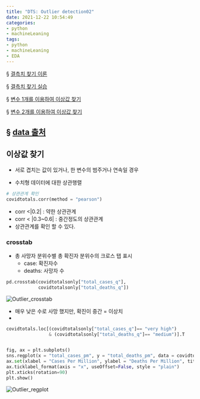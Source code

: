 ```yaml
---
title: "DTS: Outlier detection02"
date: 2021-12-22 10:54:49
categories:
- python
- machineLeaning
tags:
- python
- machineLeaning
- EDA
---
```


§ [결측치 찾기 이론](https://yoonhwa-p.github.io/2021/12/21/python/DTS_MissingValue)

§ [결측치 찾기 실습](https://yoonhwa-p.github.io/2021/12/21/python/DTS_MissingValue2)

§ [변수 1개를 이용하여 이상값 찾기 ](https://yoonhwa-p.github.io/2021/12/21/python/DTS_Outlier_detection)

§ [변수 2개를 이용하여 이상값 찾기 ]()

§ [data 출처](https://ourworldindata.org/coronavirus-source-data)
---

## 이상값 찾기 

- 서로 겹치는 값이 있거나, 한 변수의 범주거나 연속일 경우 

- 수치형 데이터에 대한 상관행렬
```python
# 상관관계 확인
covidtotals.corr(method = "pearson")
```
- corr <|0.2| : 약한 상관관계
- corr < |0.3~0.6| : 중간정도의 상관관계
- 상관관계를 확인 할 수 있다. 


### crosstab
- 총 사망자 분위수별 총 확진자 분위수의 크로스 탭 표시 
    - case: 확진자수
    - deaths: 사망자 수 

```python
pd.crosstab(covidtotalsonly["total_cases_q"], 
            covidtotalsonly["total_deaths_q"])
```


![Outlier_crosstab](/../../imeges/python/Outlier_crosstab.png)

- 매우 낮은 수로 사망 했지만, 확진이 중간 = 이상치
- 

```python
covidtotals.loc[(covidtotalsonly["total_cases_q"]== "very high")
                & (covidtotalsonly["total_deaths_q"]== "medium")].T
```



```python

fig, ax = plt.subplots()
sns.regplot(x = "total_cases_pm", y = "total_deaths_pm", data = covidtotals, ax = ax)
ax.set(xlabel = "Cases Per Million", ylabel = "Deaths Per Million", title = "Total Covid Cases and Deaths per Million by Country")
ax.ticklabel_format(axis = "x", useOffset=False, style = "plain")
plt.xticks(rotation=90)
plt.show()
```

![Outlier_regplot](/../../imeges/python/Outlier_regplot.png)



